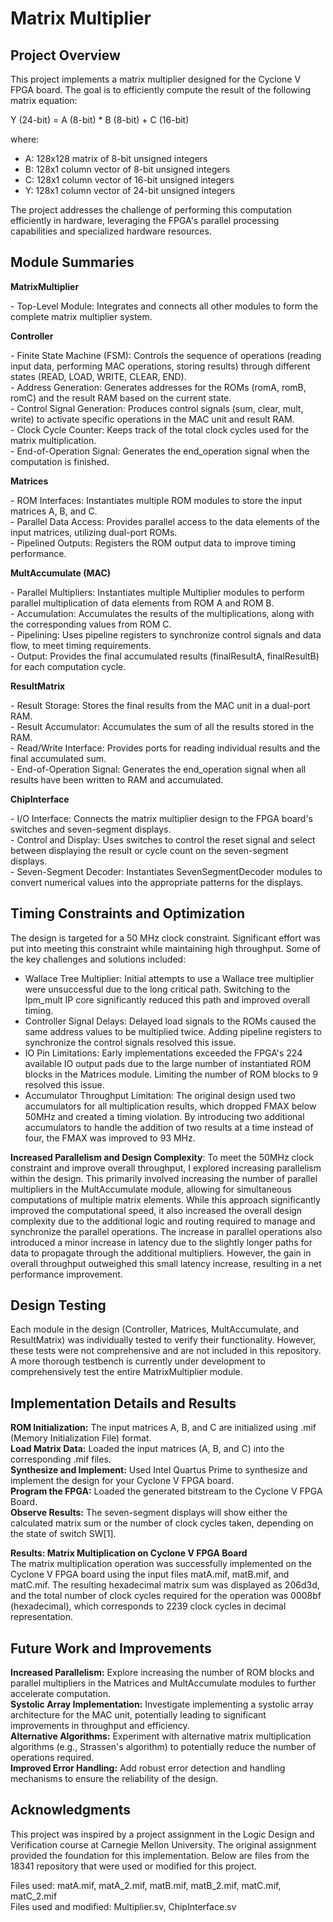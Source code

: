 # Matrix Multiplier
## Project Overview

This project implements a matrix multiplier designed for the Cyclone V FPGA board. The goal is to efficiently compute the result of the following matrix equation:

Y (24-bit) = A (8-bit) * B (8-bit) + C (16-bit)

where:

- A: 128x128 matrix of 8-bit unsigned integers
- B: 128x1 column vector of 8-bit unsigned integers
- C: 128x1 column vector of 16-bit unsigned integers
- Y: 128x1 column vector of 24-bit unsigned integers

The project addresses the challenge of performing this computation efficiently in hardware, leveraging the FPGA's parallel processing capabilities and specialized hardware resources.

## Module Summaries
**MatrixMultiplier**

&#45; Top-Level Module: Integrates and connects all other modules to form the complete matrix multiplier system.

**Controller**

&#45; Finite State Machine (FSM): Controls the sequence of operations (reading input data, performing MAC operations, storing results) through different states (READ, LOAD, WRITE, CLEAR, END).                                                
&#45; Address Generation: Generates addresses for the ROMs (romA, romB, romC) and the result RAM based on the current state.                
&#45; Control Signal Generation: Produces control signals (sum, clear, mult, write) to activate specific operations in the MAC unit and result RAM.            
&#45; Clock Cycle Counter: Keeps track of the total clock cycles used for the matrix multiplication.            
&#45; End-of-Operation Signal: Generates the end_operation signal when the computation is finished.            

**Matrices**

&#45; ROM Interfaces: Instantiates multiple ROM modules to store the input matrices A, B, and C.              
&#45; Parallel Data Access: Provides parallel access to the data elements of the input matrices, utilizing     dual-port ROMs.                      
&#45; Pipelined Outputs: Registers the ROM output data to improve timing performance.          

**MultAccumulate (MAC)**

&#45; Parallel Multipliers: Instantiates multiple Multiplier modules to perform parallel multiplication of data elements from ROM A and ROM B.        
&#45; Accumulation: Accumulates the results of the multiplications, along with the corresponding values from ROM C.                
&#45; Pipelining: Uses pipeline registers to synchronize control signals and data flow, to meet timing requirements.                
&#45; Output: Provides the final accumulated results (finalResultA, finalResultB) for each computation cycle.

**ResultMatrix**

&#45; Result Storage: Stores the final results from the MAC unit in a dual-port RAM.                        
&#45; Result Accumulator: Accumulates the sum of all the results stored in the RAM.                                    
&#45; Read/Write Interface: Provides ports for reading individual results and the final accumulated sum.                        
&#45; End-of-Operation Signal: Generates the end_operation signal when all results have been written to RAM and accumulated.

**ChipInterface**

&#45; I/O Interface: Connects the matrix multiplier design to the FPGA board's switches and seven-segment displays.                        
&#45; Control and Display: Uses switches to control the reset signal and select between displaying the result or cycle count on the seven-segment displays.            
&#45; Seven-Segment Decoder: Instantiates SevenSegmentDecoder modules to convert numerical values into the appropriate patterns for the displays.        

## Timing Constraints and Optimization

The design is targeted for a 50 MHz clock constraint. Significant effort was put into meeting this constraint while maintaining high throughput.  Some of the key challenges and solutions included:

- Wallace Tree Multiplier: Initial attempts to use a Wallace tree multiplier were unsuccessful due to the long critical path. Switching to the lpm_mult IP core significantly reduced this path and improved overall timing. 
- Controller Signal Delays: Delayed load signals to the ROMs caused the same address values to be multiplied twice. Adding pipeline registers to synchronize the control signals resolved this issue.
- IO Pin Limitations: Early implementations exceeded the FPGA's 224 available IO output pads due to the large number of instantiated ROM blocks in the Matrices module. Limiting the number of ROM blocks to 9 resolved this issue.
- Accumulator Throughput Limitation: The original design used two accumulators for all multiplication results, which dropped FMAX below 50MHz and created a timing violation. By introducing two additional accumulators to handle the addition of two results at a time instead of four, the FMAX was improved to 93 MHz.

**Increased Parallelism and Design Complexity**: To meet the 50MHz clock constraint and improve overall throughput, I explored increasing parallelism within the design. This primarily involved increasing the number of parallel multipliers in the MultAccumulate module, allowing for simultaneous computations of multiple matrix elements. While this approach significantly improved the computational speed, it also increased the overall design complexity due to the additional logic and routing required to manage and synchronize the parallel operations. The increase in parallel operations also introduced a minor increase in latency due to the slightly longer paths for data to propagate through the additional multipliers. However, the gain in overall throughput outweighed this small latency increase, resulting in a net performance improvement.

## Design Testing

Each module in the design (Controller, Matrices, MultAccumulate, and ResultMatrix) was individually tested to verify their functionality. However, these tests were not comprehensive and are not included in this repository. A more thorough testbench is currently under development to comprehensively test the entire MatrixMultiplier module.

## Implementation Details and Results

**ROM Initialization:** The input matrices A, B, and C are initialized using .mif (Memory Initialization File) format.               
**Load Matrix Data:** Loaded the input matrices (A, B, and C) into the corresponding .mif files.                          
**Synthesize and Implement:** Used Intel Quartus Prime to synthesize and implement the design for your Cyclone V FPGA board.             
**Program the FPGA:** Loaded the generated bitstream to the Cyclone V FPGA Board.                       
**Observe Results:** The seven-segment displays will show either the calculated matrix sum or the number of clock cycles taken, depending on the state of switch SW[1].

**Results: Matrix Multiplication on Cyclone V FPGA Board**                
The matrix multiplication operation was successfully implemented on the Cyclone V FPGA board using the input files matA.mif, matB.mif, and matC.mif. The resulting hexadecimal matrix sum was displayed as 206d3d, and the total number of clock cycles required for the operation was 0008bf (hexadecimal), which corresponds to 2239 clock cycles in decimal representation.

## Future Work and Improvements

**Increased Parallelism:** Explore increasing the number of ROM blocks and parallel multipliers in the Matrices and MultAccumulate modules to further accelerate computation.    
**Systolic Array Implementation:** Investigate implementing a systolic array architecture for the MAC unit, potentially leading to significant improvements in throughput and efficiency.                          
**Alternative Algorithms:** Experiment with alternative matrix multiplication algorithms (e.g., Strassen's algorithm) to potentially reduce the number of operations required.  
**Improved Error Handling:** Add robust error detection and handling mechanisms to ensure the reliability of the design.

## Acknowledgments

This project was inspired by a project assignment in the Logic Design and Verification course at Carnegie Mellon University.  The original assignment provided the foundation for this implementation.
Below are files from the 18341 repository that were used or modified for this project. 

Files used: matA.mif, matA_2.mif, matB.mif, matB_2.mif, matC.mif, matC_2.mif                                                    
Files used and modified: Multiplier.sv, ChipInterface.sv

